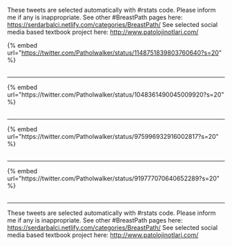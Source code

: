 

These tweets are selected automatically with #rstats code. Please inform me if any is inappropriate.
See other #BreastPath pages here: https://serdarbalci.netlify.com/categories/BreastPath/ 
See selected social media based textbook project here: http://www.patolojinotlari.com/

{% embed url="https://twitter.com/Patholwalker/status/1148751839803760640?s=20" %}<br>
<br>
<hr>
{% embed url="https://twitter.com/Patholwalker/status/1048361490045009920?s=20" %}<br>
<br>
<hr>
{% embed url="https://twitter.com/Patholwalker/status/975996932916002817?s=20" %}<br>
<br>
<hr>
{% embed url="https://twitter.com/Patholwalker/status/919777070640652289?s=20" %}<br>
<br>
<hr>


These tweets are selected automatically with #rstats code. Please inform me if any is inappropriate.
See other #BreastPath pages here: https://serdarbalci.netlify.com/categories/BreastPath/ 
See selected social media based textbook project here: http://www.patolojinotlari.com/
